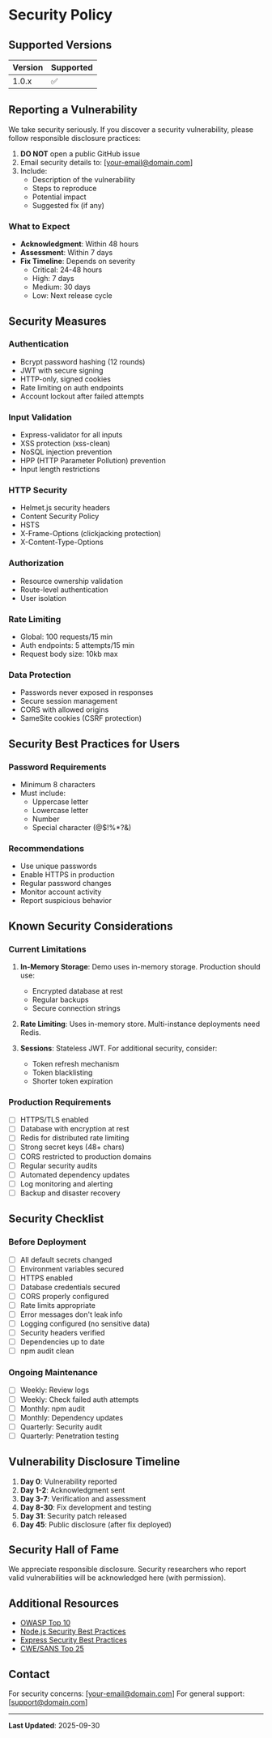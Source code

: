 # Security Policy

## Supported Versions

| Version | Supported          |
| ------- | ------------------ |
| 1.0.x   | :white_check_mark: |

## Reporting a Vulnerability

We take security seriously. If you discover a security vulnerability, please follow responsible disclosure practices:

1. **DO NOT** open a public GitHub issue
2. Email security details to: [your-email@domain.com]
3. Include:
   - Description of the vulnerability
   - Steps to reproduce
   - Potential impact
   - Suggested fix (if any)

### What to Expect

- **Acknowledgment**: Within 48 hours
- **Assessment**: Within 7 days
- **Fix Timeline**: Depends on severity
  - Critical: 24-48 hours
  - High: 7 days
  - Medium: 30 days
  - Low: Next release cycle

## Security Measures

### Authentication

- Bcrypt password hashing (12 rounds)
- JWT with secure signing
- HTTP-only, signed cookies
- Rate limiting on auth endpoints
- Account lockout after failed attempts

### Input Validation

- Express-validator for all inputs
- XSS protection (xss-clean)
- NoSQL injection prevention
- HPP (HTTP Parameter Pollution) prevention
- Input length restrictions

### HTTP Security

- Helmet.js security headers
- Content Security Policy
- HSTS
- X-Frame-Options (clickjacking protection)
- X-Content-Type-Options

### Authorization

- Resource ownership validation
- Route-level authentication
- User isolation

### Rate Limiting

- Global: 100 requests/15 min
- Auth endpoints: 5 attempts/15 min
- Request body size: 10kb max

### Data Protection

- Passwords never exposed in responses
- Secure session management
- CORS with allowed origins
- SameSite cookies (CSRF protection)

## Security Best Practices for Users

### Password Requirements

- Minimum 8 characters
- Must include:
  - Uppercase letter
  - Lowercase letter
  - Number
  - Special character (@$!%\*?&)

### Recommendations

- Use unique passwords
- Enable HTTPS in production
- Regular password changes
- Monitor account activity
- Report suspicious behavior

## Known Security Considerations

### Current Limitations

1. **In-Memory Storage**: Demo uses in-memory storage. Production should use:

   - Encrypted database at rest
   - Regular backups
   - Secure connection strings

2. **Rate Limiting**: Uses in-memory store. Multi-instance deployments need Redis.

3. **Sessions**: Stateless JWT. For additional security, consider:
   - Token refresh mechanism
   - Token blacklisting
   - Shorter token expiration

### Production Requirements

- [ ] HTTPS/TLS enabled
- [ ] Database with encryption at rest
- [ ] Redis for distributed rate limiting
- [ ] Strong secret keys (48+ chars)
- [ ] CORS restricted to production domains
- [ ] Regular security audits
- [ ] Automated dependency updates
- [ ] Log monitoring and alerting
- [ ] Backup and disaster recovery

## Security Checklist

### Before Deployment

- [ ] All default secrets changed
- [ ] Environment variables secured
- [ ] HTTPS enabled
- [ ] Database credentials secured
- [ ] CORS properly configured
- [ ] Rate limits appropriate
- [ ] Error messages don't leak info
- [ ] Logging configured (no sensitive data)
- [ ] Security headers verified
- [ ] Dependencies up to date
- [ ] npm audit clean

### Ongoing Maintenance

- [ ] Weekly: Review logs
- [ ] Weekly: Check failed auth attempts
- [ ] Monthly: npm audit
- [ ] Monthly: Dependency updates
- [ ] Quarterly: Security audit
- [ ] Quarterly: Penetration testing

## Vulnerability Disclosure Timeline

1. **Day 0**: Vulnerability reported
2. **Day 1-2**: Acknowledgment sent
3. **Day 3-7**: Verification and assessment
4. **Day 8-30**: Fix development and testing
5. **Day 31**: Security patch released
6. **Day 45**: Public disclosure (after fix deployed)

## Security Hall of Fame

We appreciate responsible disclosure. Security researchers who report valid vulnerabilities will be acknowledged here (with permission).

## Additional Resources

- [OWASP Top 10](https://owasp.org/www-project-top-ten/)
- [Node.js Security Best Practices](https://nodejs.org/en/docs/guides/security/)
- [Express Security Best Practices](https://expressjs.com/en/advanced/best-practice-security.html)
- [CWE/SANS Top 25](https://cwe.mitre.org/top25/)

## Contact

For security concerns: [your-email@domain.com]
For general support: [support@domain.com]

---

**Last Updated**: 2025-09-30
